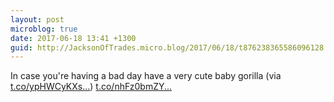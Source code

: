 ```yaml
---
layout: post
microblog: true
date: 2017-06-18 13:41 +1300
guid: http://JacksonOfTrades.micro.blog/2017/06/18/t876238365586096128.html
---
```

In case you're having a bad day have a very cute baby gorilla (via [t.co/ypHWCyKXs...](https://t.co/ypHWCyKXsd)) [t.co/nhFz0bmZY...](https://t.co/nhFz0bmZY0)
